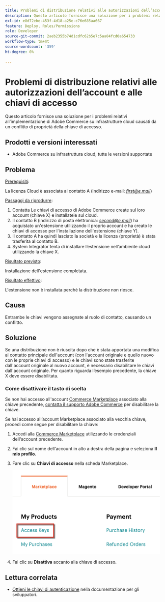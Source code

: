 ```yaml
---
title: Problemi di distribuzione relativi alle autorizzazioni dell’account e alle chiavi di accesso
description: Questo articolo fornisce una soluzione per i problemi relativi all’implementazione di Adobe Commerce su infrastrutture cloud causati da un conflitto di proprietà della chiave di accesso.
exl-id: e8d72ebe-453f-4d18-a25e-c76e685aa667
feature: Deploy, Roles/Permissions
role: Developer
source-git-commit: 2aeb2355b74d1cdfc62b5e7c5aa04fcd0a654733
workflow-type: tm+mt
source-wordcount: '359'
ht-degree: 0%

---
```


# Problemi di distribuzione relativi alle autorizzazioni dell’account e alle chiavi di accesso

Questo articolo fornisce una soluzione per i problemi relativi all’implementazione di Adobe Commerce su infrastrutture cloud causati da un conflitto di proprietà della chiave di accesso.

## Prodotti e versioni interessati

* Adobe Commerce su infrastruttura cloud, tutte le versioni supportate

## Problema

<u>Prerequisiti</u>:

La licenza Cloud è associata al contatto A (indirizzo e-mail: *<u>first@e.mail</u>*)

<u>Passaggi da riprodurre</u>:

1. Contatta Le chiavi di accesso di Adobe Commerce create sul loro account (chiave X) e installatele sul cloud.
1. Il contatto B (indirizzo di posta elettronica: *<u>second@e.mail</u>*) ha acquistato un&#39;estensione utilizzando il proprio account e ha creato le chiavi di accesso per l&#39;installazione dell&#39;estensione (chiave Y).
1. Il contatto A ha quindi lasciato la società e la licenza (proprietà) è stata trasferita al contatto B.
1. System Integrator tenta di installare l’estensione nell’ambiente cloud utilizzando la chiave X.

<u>Risultato previsto</u>:

Installazione dell&#39;estensione completata.

<u>Risultato effettivo</u>:

L&#39;estensione non è installata perché la distribuzione non riesce.

## Causa

Entrambe le chiavi vengono assegnate al ruolo di contatto, causando un conflitto.

## Soluzione

Se una distribuzione non è riuscita dopo che è stata apportata una modifica al contatto principale dell&#39;account (con l&#39;account originale e quello nuovo con le proprie chiavi di accesso) e le chiavi sono state trasferite dall&#39;account originale al nuovo account, è necessario disabilitare le chiavi dall&#39;account originale. Per quanto riguarda l’esempio precedente, la chiave X deve essere disabilitata.

### Come disattivare il tasto di scelta

Se non hai accesso all&#39;account [Commerce Marketplace](https://marketplace.magento.com/) associato alla chiave precedente, [contatta il supporto Adobe Commerce](/help/help-center-guide/help-center/magento-help-center-user-guide.md#submit-ticket) per disabilitare la chiave.

Se hai accesso all’account Marketplace associato alla vecchia chiave, procedi come segue per disabilitare la chiave:

1. Accedi alla [Commerce Marketplace](https://marketplace.magento.com/) utilizzando le credenziali dell&#39;account precedente.
1. Fai clic sul nome dell&#39;account in alto a destra della pagina e seleziona **Il mio profilo**.
1. Fare clic su **Chiavi di accesso** nella scheda Marketplace.

   ![magento_products_access_keys_2.4.1.png](/help/troubleshooting/miscellaneous/assets/magento_products_access_keys_2.4.1.png)

1. Fai clic su **Disattiva** accanto alla chiave di accesso.

## Lettura correlata

* [Ottieni le chiavi di autenticazione](https://experienceleague.adobe.com/it/docs/commerce-operations/installation-guide/prerequisites/authentication-keys) nella documentazione per gli sviluppatori.
